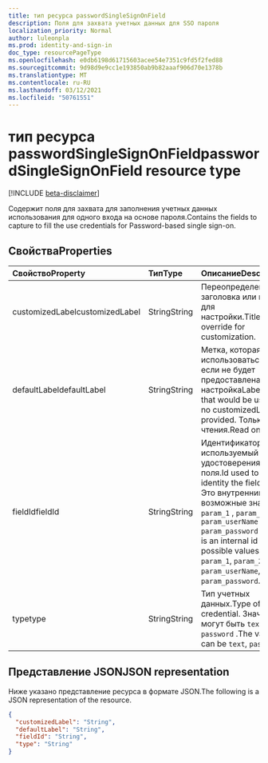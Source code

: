 ```yaml
---
title: тип ресурса passwordSingleSignOnField
description: Поля для захвата учетных данных для SSO пароля
localization_priority: Normal
author: luleonpla
ms.prod: identity-and-sign-in
doc_type: resourcePageType
ms.openlocfilehash: e0db6198d61715603acee54e7351c9fd5f2fed88
ms.sourcegitcommit: 9d98d9e9cc1e193850ab9b82aaaf906d70e1378b
ms.translationtype: MT
ms.contentlocale: ru-RU
ms.lasthandoff: 03/12/2021
ms.locfileid: "50761551"
---
```

# <a name="passwordsinglesignonfield-resource-type"></a><span data-ttu-id="0c5bc-103">тип ресурса passwordSingleSignOnField</span><span class="sxs-lookup"><span data-stu-id="0c5bc-103">passwordSingleSignOnField resource type</span></span>

[!INCLUDE [beta-disclaimer](../../includes/beta-disclaimer.md)]

<span data-ttu-id="0c5bc-104">Содержит поля для захвата для заполнения учетных данных использования для одного входа на основе пароля.</span><span class="sxs-lookup"><span data-stu-id="0c5bc-104">Contains the fields to capture to fill the use credentials for Password-based single sign-on.</span></span>

## <a name="properties"></a><span data-ttu-id="0c5bc-105">Свойства</span><span class="sxs-lookup"><span data-stu-id="0c5bc-105">Properties</span></span>

| <span data-ttu-id="0c5bc-106">Свойство</span><span class="sxs-lookup"><span data-stu-id="0c5bc-106">Property</span></span>     | <span data-ttu-id="0c5bc-107">Тип</span><span class="sxs-lookup"><span data-stu-id="0c5bc-107">Type</span></span>        | <span data-ttu-id="0c5bc-108">Описание</span><span class="sxs-lookup"><span data-stu-id="0c5bc-108">Description</span></span> |
|:-------------|:------------|:------------|
|<span data-ttu-id="0c5bc-109">customizedLabel</span><span class="sxs-lookup"><span data-stu-id="0c5bc-109">customizedLabel</span></span>|<span data-ttu-id="0c5bc-110">String</span><span class="sxs-lookup"><span data-stu-id="0c5bc-110">String</span></span>|<span data-ttu-id="0c5bc-111">Переопределение заголовка или метки для настройки.</span><span class="sxs-lookup"><span data-stu-id="0c5bc-111">Title/label override for customization.</span></span>|
|<span data-ttu-id="0c5bc-112">defaultLabel</span><span class="sxs-lookup"><span data-stu-id="0c5bc-112">defaultLabel</span></span>|<span data-ttu-id="0c5bc-113">String</span><span class="sxs-lookup"><span data-stu-id="0c5bc-113">String</span></span>|<span data-ttu-id="0c5bc-114">Метка, которая будет использоваться, если не будет предоставлена настройкаLabel.</span><span class="sxs-lookup"><span data-stu-id="0c5bc-114">Label that would be used if no customizedLabel is provided.</span></span> <span data-ttu-id="0c5bc-115">Только для чтения.</span><span class="sxs-lookup"><span data-stu-id="0c5bc-115">Read only.</span></span>|
|<span data-ttu-id="0c5bc-116">fieldId</span><span class="sxs-lookup"><span data-stu-id="0c5bc-116">fieldId</span></span>|<span data-ttu-id="0c5bc-117">String</span><span class="sxs-lookup"><span data-stu-id="0c5bc-117">String</span></span>|<span data-ttu-id="0c5bc-118">Идентификатор, используемый для удостоверения типа поля.</span><span class="sxs-lookup"><span data-stu-id="0c5bc-118">Id used to identity the field type.</span></span> <span data-ttu-id="0c5bc-119">Это внутренний id и возможные значения `param_1` , `param_2` , `param_userName` `param_password` .</span><span class="sxs-lookup"><span data-stu-id="0c5bc-119">This is an internal id and possible values are `param_1`, `param_2`, `param_userName`, `param_password`.</span></span>|
|<span data-ttu-id="0c5bc-120">type</span><span class="sxs-lookup"><span data-stu-id="0c5bc-120">type</span></span>|<span data-ttu-id="0c5bc-121">String</span><span class="sxs-lookup"><span data-stu-id="0c5bc-121">String</span></span>|   <span data-ttu-id="0c5bc-122">Тип учетных данных.</span><span class="sxs-lookup"><span data-stu-id="0c5bc-122">Type of the credential.</span></span> <span data-ttu-id="0c5bc-123">Значения могут быть `text` , `password` .</span><span class="sxs-lookup"><span data-stu-id="0c5bc-123">The values can be `text`, `password`.</span></span>|

## <a name="json-representation"></a><span data-ttu-id="0c5bc-124">Представление JSON</span><span class="sxs-lookup"><span data-stu-id="0c5bc-124">JSON representation</span></span>

<span data-ttu-id="0c5bc-125">Ниже указано представление ресурса в формате JSON.</span><span class="sxs-lookup"><span data-stu-id="0c5bc-125">The following is a JSON representation of the resource.</span></span>

<!-- {
  "blockType": "resource",
  "optionalProperties": [

  ],
  "@odata.type": "microsoft.graph.passwordSingleSignOnField",
  "baseType": null
}-->

```json
{
  "customizedLabel": "String",
  "defaultLabel": "String",
  "fieldId": "String",
  "type": "String"
}
```

<!-- uuid: 16cd6b66-4b1a-43a1-adaf-3a886856ed98
2019-02-04 14:57:30 UTC -->
<!-- {
  "type": "#page.annotation",
  "description": "passwordSingleSignOnField resource",
  "keywords": "",
  "section": "documentation",
  "tocPath": ""
}-->

